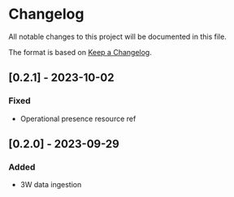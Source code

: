 # Changelog

All notable changes to this project will be documented in this file.

The format is based on [Keep a Changelog](https://keepachangelog.com/en/1.0.0/).

## [0.2.1] - 2023-10-02

### Fixed

- Operational presence resource ref

## [0.2.0] - 2023-09-29

### Added

- 3W data ingestion
